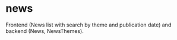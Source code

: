 # news
Frontend (News list with search by theme and publication date) and backend (News, NewsThemes).

